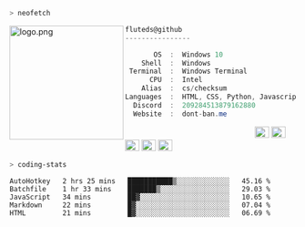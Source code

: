 ```zsh
> neofetch
```

<img align="left" src="https://github.com/fluteds.png" alt="logo.png" width="200"/> 

```csharp
fluteds@github
----------------

       OS  :  Windows 10
    Shell  :  Windows
 Terminal  :  Windows Terminal
      CPU  :  Intel
    Alias  :  cs/checksum
Languages  :  HTML, CSS, Python, Javascript
  Discord  :  209284513879162880
  Website  :  dont-ban.me
```

<p align="left">
  &nbsp; &nbsp; &nbsp; &nbsp; &nbsp;&nbsp; &nbsp; &nbsp; &nbsp; &nbsp;&nbsp; &nbsp; &nbsp; &nbsp; &nbsp; &nbsp; &nbsp; &nbsp; &nbsp; &nbsp; &nbsp;&nbsp; &nbsp; &nbsp; &nbsp; &nbsp;&nbsp; &nbsp; &nbsp; &nbsp; &nbsp;
  <img alt="#474342" src="https://via.placeholder.com/15/ADBAC7/000000?text=+" width="25" height="20" />
  <img alt="#fbedf6" src="https://via.placeholder.com/15/6CB6FF/000000?text=+" width="25" height="20" />
  <img alt="#c9594d" src="https://via.placeholder.com/15/F47067/000000?text=+" width="25" height="20" />
  <img alt="#f8b9b2" src="https://via.placeholder.com/15/DCBDFB/000000?text=+" width="25" height="20" />
  <img alt="#f8b9b2" src="https://via.placeholder.com/15/57ab5a/000000?text=+" width="25" height="20" />
</p>

```zsh
> coding-stats
```

<!--START_SECTION:waka-->
```text
AutoHotkey   2 hrs 25 mins   ███████████▒░░░░░░░░░░░░░   45.16 % 
Batchfile    1 hr 33 mins    ███████▒░░░░░░░░░░░░░░░░░   29.03 % 
JavaScript   34 mins         ██▓░░░░░░░░░░░░░░░░░░░░░░   10.65 % 
Markdown     22 mins         █▓░░░░░░░░░░░░░░░░░░░░░░░   07.04 % 
HTML         21 mins         █▓░░░░░░░░░░░░░░░░░░░░░░░   06.69 % 
```
<!--END_SECTION:waka-->
